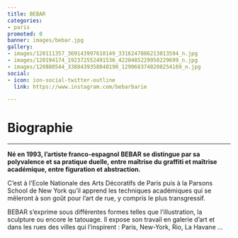 ```yaml
---
title: BEBAR
categories:
- paris
promoted: 0
banner: images/bebar.jpg
gallery:
- images/120111357_369143997610149_3316247886213813594_n.jpg
- images/120194174_192372552491536_4220485229950229699_n.jpg
- images/120880544_3388439358048190_1290683740208254169_n.jpg
social:
- icon: ion-social-twitter-outline
  link: https://www.instagram.com/bebarbarie

---
```

# Biographie

***

**Né en 1993, l’artiste franco-espagnol BEBAR se distingue par sa polyvalence et sa pratique duelle, entre maîtrise du graffiti et maîtrise académique, entre figuration et abstraction.**

C’est à l’Ecole Nationale des Arts Décoratifs de Paris puis à la Parsons School de New York qu’il apprend les techniques académiques qui se mêleront à son goût pour l’art de rue, y compris le plus transgressif.

BEBAR s’exprime sous différentes formes telles que l’illustration, la sculpture ou encore le tatouage. Il expose son travail en galerie d’art et dans les rues des villes qui l’inspirent : Paris, New-York, Rio, La Havane …